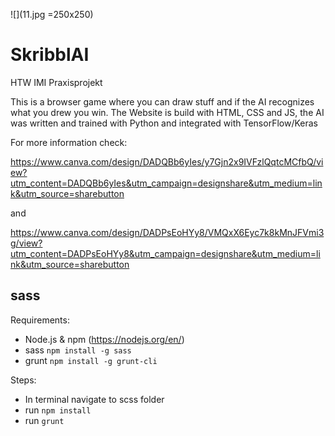 ![](11.jpg =250x250)

# SkribblAI
HTW IMI Praxisprojekt

This is a browser game where you can draw stuff and if the AI recognizes what you drew you win.
The Website is build with HTML, CSS and JS, the AI was written and trained with Python and integrated with TensorFlow/Keras

For more information check:

https://www.canva.com/design/DADQBb6yIes/y7Gjn2x9IVFzlQqtcMCfbQ/view?utm_content=DADQBb6yIes&utm_campaign=designshare&utm_medium=link&utm_source=sharebutton

and

https://www.canva.com/design/DADPsEoHYy8/VMQxX6Eyc7k8kMnJFVmi3g/view?utm_content=DADPsEoHYy8&utm_campaign=designshare&utm_medium=link&utm_source=sharebutton

## sass

Requirements:
- Node.js & npm (https://nodejs.org/en/)
- sass ```npm install -g sass```
- grunt ```npm install -g grunt-cli```

Steps:
- In terminal navigate to scss folder
- run ```npm install```
- run ```grunt```

